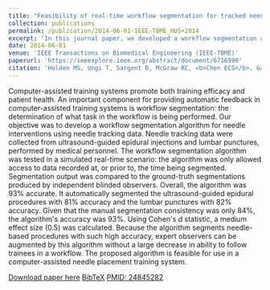```yaml
---
title: "Feasibility of real-time workflow segmentation for tracked needle interventions"
collection: publications
permalink: /publication/2014-06-01-IEEE-TBME_HUS+2014
excerpt: 'In this journal paper, we developed a workflow segmentation algorithm for needle interventions using needle spatial tracking data.'
date: 2014-06-01
venue: 'IEEE Transactions on Biomedical Engineering (IEEE-TBME)'
paperurl: 'https://ieeexplore.ieee.org/abstract/document/6716990'
citation: 'Holden MS, Ungi T, Sargent D, McGraw RC, <b>Chen ECS</b>, Ganapathy S, Peters TM, Fichtinger G, (2014). "Feasibility of real-time workflow segmentation for tracked needle interventions"; in <i>IEEE Transactions on Biomedical Engineering</i>, 61(6), pp. 1720-1728.'
---
```


Computer-assisted training systems promote both training efficacy and patient health. An important component for providing automatic feedback in computer-assisted training systems is workflow segmentation: the determination of what task in the workflow is being performed. Our objective was to develop a workflow segmentation algorithm for needle interventions using needle tracking data. Needle tracking data were collected from ultrasound-guided epidural injections and lumbar punctures, performed by medical personnel. The workflow segmentation algorithm was tested in a simulated real-time scenario: the algorithm was only allowed access to data recorded at, or prior to, the time being segmented. Segmentation output was compared to the ground-truth segmentations produced by independent blinded observers. Overall, the algorithm was 93% accurate. It automatically segmented the ultrasound-guided epidural procedures with 81% accuracy and the lumbar punctures with 82% accuracy. Given that the manual segmentation consistency was only 84%, the algorithm's accuracy was 93%. Using Cohen's d statistic, a medium effect size (0.5) was calculated. Because the algorithm segments needle-based procedures with such high accuracy, expert observers can be augmented by this algorithm without a large decrease in ability to follow trainees in a workflow. The proposed algorithm is feasible for use in a computer-assisted needle placement training system.

[Download paper here](https://ieeexplore.ieee.org/abstract/document/6716990) [BibTeX](./../files/bibtex/HUS+2014.bib) [PMID: 24845282](https://pubmed.ncbi.nlm.nih.gov/24845282/)